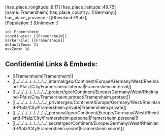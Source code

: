 ﻿---
location: [49.75,8.17] 
mapzoom: [7,12] 
mapmarker: city 
type: City
tags:
- geo/City


SpocWebEntityId: 30225
isDeleted: false
confidential: public

---
[has_place_longitude::8.17] 
[has_place_latitude::49.75] 
[name::Framersheim] 
has_place_country:: [[Germany]]  
has_place_province:: [[Rheinland-Pfalz]]  
[Population::] 
[Unknown::] 


```leaflet
id: Framersheim
coordinates: [[Framersheim]] 
markerFile: [[Framersheim]] 
defaultZoom: 11 
maxZoom: 18
```


## Confidential Links & Embeds: 
- [[Framersheim|Framersheim]]  
- [[../../../../../../../../_internal/geo/Continent/Europe/Germany/West/Rheinland-Pfalz/City/Framersheim.internal|Framersheim.internal]] 
- [[../../../../../../../../_protect/geo/Continent/Europe/Germany/West/Rheinland-Pfalz/City/Framersheim.protect|Framersheim.protect]] 
- [[../../../../../../../../_private/geo/Continent/Europe/Germany/West/Rheinland-Pfalz/City/Framersheim.private|Framersheim.private]] 
- [[../../../../../../../../_personal/geo/Continent/Europe/Germany/West/Rheinland-Pfalz/City/Framersheim.personal|Framersheim.personal]] 
- [[../../../../../../../../_secret/geo/Continent/Europe/Germany/West/Rheinland-Pfalz/City/Framersheim.secret|Framersheim.secret]] 
